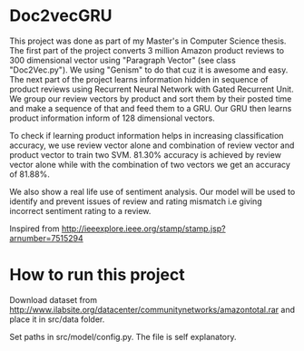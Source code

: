 # Doc2vecGRU

This project was done as part of my Master's in Computer Science thesis. The first part of the project converts 3 million Amazon product reviews to 300 dimensional vector using "Paragraph Vector" (see class "Doc2Vec.py"). We using "Genism" to do that cuz it is awesome and easy. The next part of the project learns information hidden in sequence of product reviews using Recurrent Neural Network with Gated Recurrent Unit. We group our review vectors by product and sort them by their posted time and make a sequence of that and feed them to a GRU. Our GRU then learns product information inform of 128 dimensional vectors.

To check if learning product information helps in increasing classification accuracy, we use review vector alone and combination of review vector and product vector to train two SVM. 81.30% accuracy is achieved by review vector alone while with the combination of two vectors we get an accuracy of 81.88%.
 
We also show a real life use of sentiment analysis. Our model will be used to identify and prevent issues of review and rating mismatch i.e giving incorrect sentiment rating to a review.

Inspired from http://ieeexplore.ieee.org/stamp/stamp.jsp?arnumber=7515294

# How to run this project

Download dataset from http://www.ilabsite.org/datacenter/communitynetworks/amazontotal.rar and place it in src/data folder.

Set paths in src/model/config.py. The file is self explanatory.





